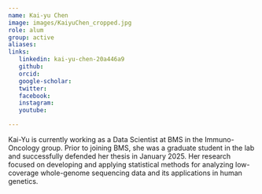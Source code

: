 ```yaml
---
name: Kai-yu Chen
image: images/KaiyuChen_cropped.jpg
role: alum
group: active
aliases:
links:
   linkedin: kai-yu-chen-20a446a9
   github: 
   orcid: 
   google-scholar:
   twitter:
   facebook:
   instagram: 
   youtube:

---
```


Kai-Yu is currently working as a Data Scientist at BMS in the Immuno-Oncology group. Prior to joining BMS, she was a graduate student in the lab and successfully defended her thesis in January 2025. Her research focused on developing and applying statistical methods for analyzing low-coverage whole-genome sequencing data and its applications in human genetics.

